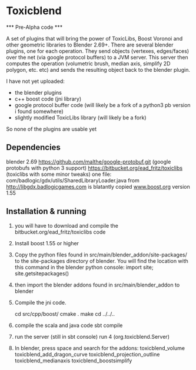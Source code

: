 Toxicblend
==========

*** Pre-Alpha code ***

A set of plugins that will bring the power of ToxicLibs, Boost Voronoi and other geometric libraries to Blender 2.69+.
There are several blender plugins, one for each operation. They send objects (vertexes, edges/faces) over the net (via google 
protocol buffers) to a JVM server. This server then computes the operation (volumetric brush, median axis, 
simplify 2D polygon, etc. etc) and sends the resulting object back to the blender plugin.

I have not yet uploaded:
* the blender plugins
* c++ boost code (jni library)
* google protocol buffer code (will likely be a fork of a python3 pb version i found somewhere)
* slightly modified ToxicLibs library (will likely be a fork)

So none of the plugins are usable yet

Dependencies
------------
blender 2.69
https://github.com/malthe/google-protobuf.git (google protobufs with python 3 support) 
https://bitbucket.org/ead_fritz/toxiclibs     (toxiclibs with some minor tweaks)
one file: com/badlogic/gdx/utils/SharedLibraryLoader.java from http://libgdx.badlogicgames.com is blatantly copied
www.boost.org version 1.55
 
Installation & running
----------------------

1. you will have to download and compile the bitbucket.org/ead_fritz/toxiclibs code
2. Install boost 1.55 or higher
3. Copy the python files found in src/main/blender_addon/site-packages/ to the site-packages directory of blender.
You will find the location with this command in the blender python console:
	import site; site.getsitepackages()

4. then import the blender addons found in src/main/blender_addon to blender

5. Compile the jni code. 

	cd src/cpp/boost/
	cmake .
	make
	cd ../../..
	
6. compile the scala and java code
    sbt
    compile
    
7. run the server (still in sbt console)
    run
    4 (org.toxicblend.Server)

8. In blender, press space and search for the addons:
 	toxicblend_volume
    toxicblend_add_dragon_curve
    toxicblend_projection_outline
    toxicblend_medianaxis
    toxicblend_boostsimplify
    